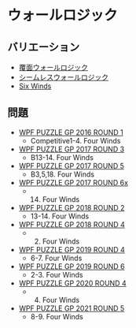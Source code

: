 # ウォールロジック

## バリエーション
- [覆面ウォールロジック](fourwinds-encoded.md)
- [シームレスウォールロジック](fourwinds-toroidal.md)
- [Six Winds](sixwinds.md)

## 問題
- [WPF PUZZLE GP 2016 ROUND 1](../questions/wpfpgp2016-1.md)
	- Competitive1-4. Four Winds
- [WPF PUZZLE GP 2017 ROUND 3](../questions/wpfpgp2017-3.md)
	- B13-14. Four Winds
- [WPF PUZZLE GP 2017 ROUND 5](../questions/wpfpgp2017-5.md)
	- B3,5,18. Four Winds
- [WPF PUZZLE GP 2017 ROUND 6x](../questions/wpfpgp2017-6x.md)
	- 14. Four Winds
- [WPF PUZZLE GP 2018 ROUND 2](../questions/wpfpgp2018-2.md)
	- 13-14. Four Winds
- [WPF PUZZLE GP 2018 ROUND 4](../questions/wpfpgp2018-4.md)
	- 2. Four Winds
- [WPF PUZZLE GP 2019 ROUND 4](../questions/wpfpgp2019-4.md)
	- 6-7. Four Winds
- [WPF PUZZLE GP 2019 ROUND 6](../questions/wpfpgp2019-6.md)
	- 2-3. Four Winds
- [WPF PUZZLE GP 2020 ROUND 4](../questions/wpfpgp2020-4.md)
	- 4. Four Winds
- [WPF PUZZLE GP 2021 ROUND 5](../questions/wpfpgp2021-5.md)
	- 8-9. Four Winds
